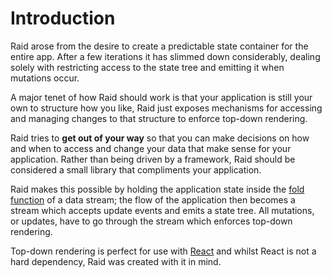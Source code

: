 
# Introduction

Raid arose from the desire to create a predictable state container for the entire app. After a few iterations it has slimmed down considerably, dealing solely with restricting access to the state tree and emitting it when mutations occur.

A major tenet of how Raid should work is that your application is still your own to structure how you like, Raid just exposes mechanisms for accessing and managing changes to that structure to enforce top-down rendering.

Raid tries to **get out of your way** so that you can make decisions on how and when to access and change your data that make sense for your application. Rather than being driven by a framework, Raid should be considered a small library that compliments your application.

Raid makes this possible by holding the application state inside the [fold function](https://thoughtstreams.io/dobesv/functional-reactive-programming/7768/) of a data stream; the flow of the application then becomes a stream which accepts update events and emits a state tree. All mutations, or updates, have to go through the stream which enforces top-down rendering.

Top-down rendering is perfect for use with [React](https://facebook.github.io/react/) and whilst React is not a hard dependency, Raid was created with it in mind.

